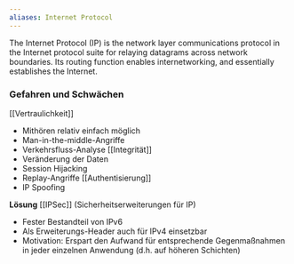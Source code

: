 ```yaml
---
aliases: Internet Protocol
---
```


The Internet Protocol (IP) is the network layer communications protocol in the Internet protocol suite for relaying datagrams across network boundaries. Its routing function enables internetworking, and essentially establishes the Internet. 

### Gefahren und Schwächen
[[Vertraulichkeit]]
- Mithören relativ einfach möglich 
- Man-in-the-middle-Angriffe 
- Verkehrsfluss-Analyse 
[[Integrität]] 
- Veränderung der Daten 
- Session Hijacking 
- Replay-Angriffe 
[[Authentisierung]]
- IP Spoofing 

**Lösung**
[[IPSec]] (Sicherheitserweiterungen für IP) 
- Fester Bestandteil von IPv6 
- Als Erweiterungs-Header auch für IPv4 einsetzbar 
- Motivation: Erspart den Aufwand für entsprechende Gegenmaßnahmen in jeder einzelnen Anwendung (d.h. auf höheren Schichten)